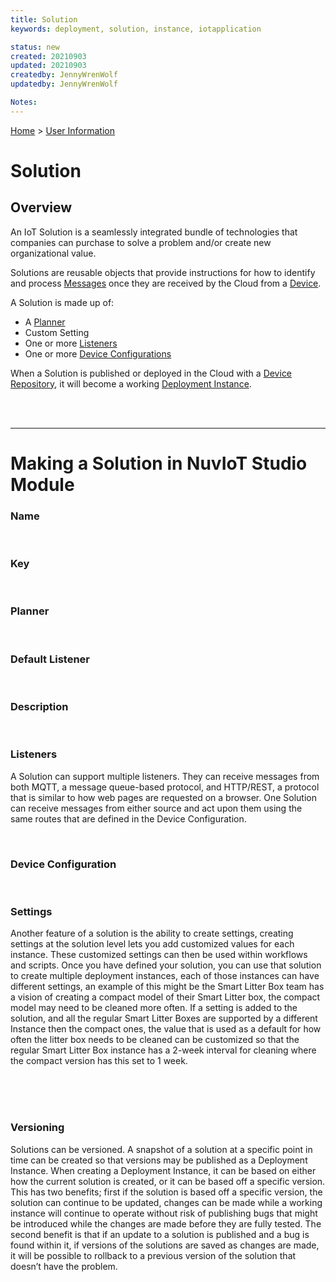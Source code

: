 ```yaml
---
title: Solution
keywords: deployment, solution, instance, iotapplication

status: new
created: 20210903
updated: 20210903
createdby: JennyWrenWolf
updatedby: JennyWrenWolf

Notes: 
---
```

[Home](../Index.md) > [User Information](./Index.md) 

# Solution

## **Overview**

An IoT Solution is a seamlessly integrated bundle of technologies that companies can purchase to solve a problem and/or create new organizational value.

Solutions are reusable objects that provide instructions for how to identify and process [Messages](./Glossary/Message.md) once they are received by the Cloud from a [Device](./Glossary/Device.md).

A Solution is made up of:
- A [Planner](./PipelineModules/Planner.md)
- Custom Setting
- One or more [Listeners](./PipelineModules/Listener.md) 
- One or more  [Device Configurations](./Devices/DeviceConfigurations.md) 

When a Solution is published or deployed in the Cloud with a [Device Repository](./Glossary/DeviceRepository.md), it will become a working [Deployment Instance](./Deployment/Instance.md).  


<br>
<br>

___

# Making a Solution in NuvIoT Studio Module 

### **Name**

<br>

### **Key**

<br>

### **Planner**

<br>

### **Default Listener**

<br>

### **Description**

<br>

### **Listeners**

A Solution can support multiple listeners.  They can receive messages from both MQTT, a message queue-based protocol, and HTTP/REST, a protocol that is similar to how web pages are requested on a browser.  One Solution can receive messages from either source and act upon them using the same routes that are defined in the Device Configuration.

<br>

### **Device Configuration**

<br>

### **Settings**

Another feature of a solution is the ability to create settings, creating settings at the solution level lets you add customized values for each instance.  These customized settings can then be used within workflows and scripts.  Once you have defined your solution, you can use that solution to create multiple deployment instances, each of those instances can have different settings, an example of this might be the Smart Litter Box team has a vision of creating a compact model of their Smart Litter box, the compact model may need to be cleaned more often.  If a setting is added to the solution, and all the regular Smart Litter Boxes are supported by a different Instance then the compact ones, the value that is used as a default for how often the litter box needs to be cleaned can be customized so that the regular Smart Litter Box instance has a 2-week interval for cleaning where the compact version has this set to 1 week.   

<br>
<br>
<br>

### **Versioning**
Solutions can be versioned.  A snapshot of a solution at a specific point in time can be created so that versions may be published as a Deployment Instance.  When creating a Deployment Instance, it can be based on either how the current solution is created, or it can be based off a specific version.  This has two benefits; first if the solution is based off a specific version, the solution can continue to be updated, changes can be made while a working instance will continue to operate without risk of publishing bugs that might be introduced while the changes are made before they are fully tested.  The second benefit is that if an update to a solution is published and a bug is found within it, if versions of the solutions are saved as changes are made, it will be possible to rollback to a previous version of the solution that doesn’t have the problem.  


